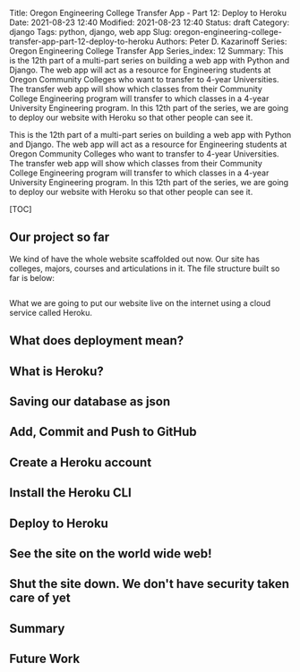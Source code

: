 Title: Oregon Engineering College Transfer App - Part 12: Deploy to Heroku
Date: 2021-08-23 12:40
Modified: 2021-08-23 12:40
Status: draft
Category: django
Tags: python, django, web app
Slug: oregon-engineering-college-transfer-app-part-12-deploy-to-heroku
Authors: Peter D. Kazarinoff
Series: Oregon Engineering College Transfer App
Series_index: 12
Summary: This is the 12th part of a multi-part series on building a web app with Python and Django. The web app will act as a resource for Engineering students at Oregon Community Colleges who want to transfer to 4-year Universities. The transfer web app will show which classes from their Community College Engineering program will transfer to which classes in a 4-year University Engineering program. In this 12th part of the series, we are going to deploy our website with Heroku so that other people can see it.

This is the 12th part of a multi-part series on building a web app with Python and Django. The web app will act as a resource for Engineering students at Oregon Community Colleges who want to transfer to 4-year Universities. The transfer web app will show which classes from their Community College Engineering program will transfer to which classes in a 4-year University Engineering program. In this 12th part of the series, we are going to deploy our website with Heroku so that other people can see it.

[TOC]

## Our project so far

We kind of have the whole website scaffolded out now. Our site has colleges, majors, courses and articulations in it. The file structure built so far is below:

```text

```

What we are going to put our website live on the internet using a cloud service called Heroku.

## What does deployment mean?

## What is Heroku?

## Saving our database as json

## Add, Commit and Push to GitHub

## Create a Heroku account

## Install the Heroku CLI

## Deploy to Heroku

## See the site on the world wide web!

## Shut the site down. We don't have security taken care of yet

## Summary

## Future Work

